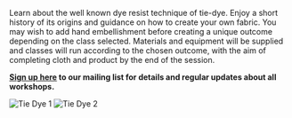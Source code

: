 Learn about the well known dye resist technique of tie-dye. Enjoy a short history of its origins and guidance on how to create your own fabric. You may wish to add hand embellishment before creating a unique outcome depending on the class selected.
Materials and equipment will be supplied and classes will run according to the chosen outcome, with the aim of completing cloth and product by the end of the session.

**[Sign up here](/contact)  to our mailing list for details and regular updates about all workshops.**

![Tie Dye 1](http://textilesatthestablehouse.co.uk/assets/TieDye1.jpg)
![Tie Dye 2](http://textilesatthestablehouse.co.uk/assets/TieDye2.jpg)
